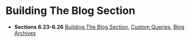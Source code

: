 # Building The Blog Section

- **Sections 6.23-6.26** [Building The Blog Section](/docs/md/Building_The_Blog_Section.md), [Custom Queries](/docs/md/Custom_Queries.md), [Blog Archives](/docs/md/Building_The_Blog_Section.md#blog-archives-with-archivephp)
